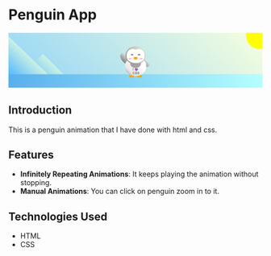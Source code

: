 # Penguin App

![PenguinApp](https://raw.githubusercontent.com/dogaegeozden/PenguinApp/main/screenshots/screenshot1.png)

## Introduction

This is a penguin animation that I have done with html and css.

## Features

- **Infinitely Repeating Animations**: It keeps playing the animation without stopping.
- **Manual Animations**: You can click on penguin zoom in to it. 

## Technologies Used

- HTML
- CSS